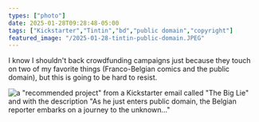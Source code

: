 ```yaml
---
types: ["photo"]
date: 2025-01-28T09:28:48-05:00
tags: ["Kickstarter","Tintin","bd","public domain","copyright"]
featured_image: "/2025-01-28-tintin-public-domain.JPEG"
---
```

I know I shouldn't back crowdfunding campaigns just because they touch on two of my favorite things (Franco-Belgian comics and the public domain), but this is going to be hard to resist.

![a "recommended project" from a Kickstarter email called "The Big Lie" and with the description "As he just enters public domain, the Belgian reporter embarks on a journey to the unknown..."](/2025-01-28-tintin-public-domain.JPEG)
